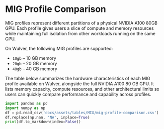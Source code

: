 # MIG Profile Comparison

MIG profiles represent different partitions of a physical NVIDIA A100 80GB GPU. Each profile gives users a slice of compute and memory resources while maintaining full isolation from other workloads running on the same GPU.

On Wulver, the following MIG profiles are supported:

- `10gb` – 10 GB memory
- `20gb` – 20 GB memory
- `40gb` – 40 GB memory

<!--
- `1g.10gb` – 10 GB memory ; 14 compute units
- `2g.20gb` – 20 GB memory ; 28 compute units
- `3g.40gb` – 40 GB memory ; 42 compute units
- `Full 80GB GPU` – No MIG (for jobs that require complete GPU access)
-->

The table below summarizes the hardware characteristics of each MIG profile available on Wulver, alongside the full NVIDIA A100 80 GB GPU. It lists memory capacity, compute resources, and other architectural limits so users can quickly compare performance and capability across profiles.

```python exec="on"
import pandas as pd 
import numpy as np
df = pd.read_csv('docs/assets/tables/MIG/mig-profile-comparison.csv')
df.replace(np.nan, 'NA', inplace=True)
print(df.to_markdown(index=False))
```

<!--
## What does `Xg.Ygb` mean?

- `Xg` = X GPU slice (partition of compute cores)
- `Ygb` = Y GB of dedicated GPU memory (slightly less is usable)
- Each larger profile uses more compute slices and memory, giving higher performance at higher SU cost.

## What is the difference between `3g.40gb` and `1g.10gb:3`?

Here is an overview of how one `3g.40gb` instance compares to three instances of `1g.10gb`.

**Parallel overhead**:<br>
With `1g.10gb:3`, you are likely running 3 independent processes (or jobs). You have to manage:

- Scheduling
- Data sharding
- Process startup overhead
- Aggregation (if needed)
- This introduces coordination overhead compared to a single job on 3g.40gb.

**Memory bandwidth and cache**:<br>

- `3g.40gb` will likely have higher peak memory bandwidth, since it's allocated as one larger slice.
- It can share L2 cache and copy engines more efficiently within the slice.

**Context Switching and Isolation**:<br>

- With `1g.10gb:3`, the slices are completely isolated, each with its own context and scheduler.
- With `3g.40gb`, there’s less context switching overhead, and you get better intra-GPC utilization.

**When 1g.10gb × 3 is better**:<br>

- You're running independent batch inference jobs
- You’re maximizing utilization across many users
- You don’t need cross-slice communication

**When 3g.40gb is better**:<br>

- You're training or fine-tuning a model that benefits from larger memory/cache
- You're running a single larger model or data batch
- You want simpler code and fewer moving parts
-->